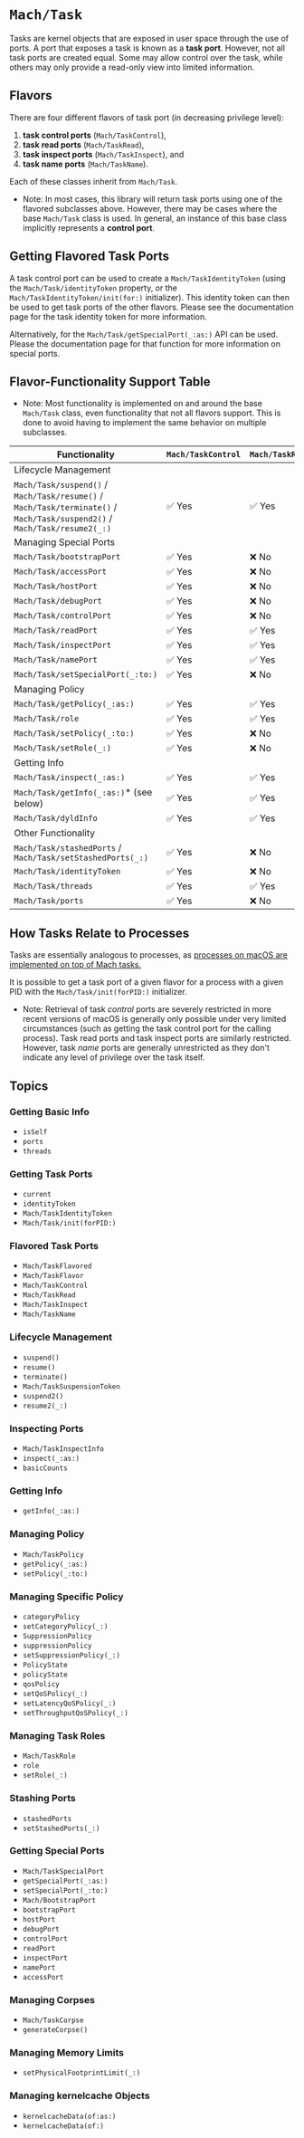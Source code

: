 # ``Mach/Task``

Tasks are kernel objects that are exposed in user space through the use of ports. A port that exposes a task is known as a **task port**. However, not all task ports are created equal. Some may allow control over the task, while others may only provide a read-only view into limited information.

## Flavors

There are four different flavors of task port (in decreasing privilege level):

1. **task control ports** (``Mach/TaskControl``),
2. **task read ports** (``Mach/TaskRead``),
3. **task inspect ports** (``Mach/TaskInspect``), and
4. **task name ports** (``Mach/TaskName``).


Each of these classes inherit from ``Mach/Task``.

- Note: In most cases, this library will return task ports using one of the flavored subclasses above. However, there may be cases where the base ``Mach/Task`` class is used. In general, an instance of this base class implicitly represents a **control port**.

## Getting Flavored Task Ports

A task control port can be used to create a ``Mach/TaskIdentityToken`` (using the ``Mach/Task/identityToken`` property, or the ``Mach/TaskIdentityToken/init(for:)`` initializer). This identity token can then be used to get task ports of the other flavors. Please see the documentation page for the task identity token for more information.

Alternatively, for the ``Mach/Task/getSpecialPort(_:as:)`` API can be used. Please the documentation page for that function for more information on special ports.


## Flavor-Functionality Support Table
- Note: Most functionality is implemented on and around the base ``Mach/Task`` class, even functionality that not all flavors support. This is done to avoid having to implement the same behavior on multiple subclasses.

| Functionality | ``Mach/TaskControl`` | ``Mach/TaskRead`` | ``Mach/TaskInspect`` | ``Mach/TaskName``|
| --- | --- | --- | --- | --- |
| Lifecycle Management     |||||
|  ``Mach/Task/suspend()`` / ``Mach/Task/resume()`` / ``Mach/Task/terminate()`` / ``Mach/Task/suspend2()`` / ``Mach/Task/resume2(_:)``  | ✅ Yes | ✅ Yes | ❌ No | ❌ No |
| Managing Special Ports       |||||
| ``Mach/Task/bootstrapPort`` | ✅ Yes | ❌ No | ❌ No | ❌ No |
| ``Mach/Task/accessPort`` | ✅ Yes | ❌ No | ❌ No | ❌ No |
| ``Mach/Task/hostPort`` | ✅ Yes | ❌ No | ❌ No | ❌ No |
| ``Mach/Task/debugPort`` | ✅ Yes | ❌ No | ❌ No | ❌ No |
| ``Mach/Task/controlPort`` | ✅ Yes | ❌ No | ❌ No | ❌ No |
| ``Mach/Task/readPort`` | ✅ Yes | ✅ Yes | ❌ No | ❌ No |
| ``Mach/Task/inspectPort`` | ✅ Yes | ✅ Yes | ✅ Yes | ❌ No |
| ``Mach/Task/namePort`` | ✅ Yes | ✅ Yes | ✅ Yes | ✅ Yes |
| ``Mach/Task/setSpecialPort(_:to:)`` | ✅ Yes | ❌ No | ❌ No | ❌ No |
| Managing Policy      |||||
| ``Mach/Task/getPolicy(_:as:)`` | ✅ Yes | ✅ Yes | ✅ Yes | ❌ No |
| ``Mach/Task/role`` | ✅ Yes | ✅ Yes | ✅ Yes | ❌ No |
| ``Mach/Task/setPolicy(_:to:)`` | ✅ Yes |  ❌ No | ❌ No | ❌ No |
| ``Mach/Task/setRole(_:)`` | ✅ Yes |  ❌ No | ❌ No | ❌ No |
| Getting Info      |||||
| ``Mach/Task/inspect(_:as:)`` | ✅ Yes | ✅ Yes | ✅ Yes | ❌ No |
| ``Mach/Task/getInfo(_:as:)``* (see below) | ✅ Yes | ✅ Yes | ✅ Yes | ✅ Yes |
| ``Mach/Task/dyldInfo`` | ✅ Yes | ✅ Yes | ❌ No | ❌ No |
| Other Functionality      |||||
| ``Mach/Task/stashedPorts`` / ``Mach/Task/setStashedPorts(_:)`` | ✅ Yes | ❌ No | ❌ No | ❌ No |
| ``Mach/Task/identityToken`` | ✅ Yes | ❌ No | ❌ No | ❌ No |
| ``Mach/Task/threads`` | ✅ Yes | ✅ Yes  | ✅ Yes  | ❌ No |
| ``Mach/Task/ports`` | ✅ Yes | ❌ No | ❌ No | ❌ No |


## How Tasks Relate to Processes

Tasks are essentially analogous to processes, as [processes on macOS are implemented on top of Mach tasks.](https://developer.apple.com/library/archive/documentation/Darwin/Conceptual/KernelProgramming/Mach/Mach.html#:~:text=OS%20X%20processes%20and%20POSIX%20threads%20(pthreads)%20are%20implemented%20on%20top%20of%20Mach%20tasks%20and%20threads,%20respectively.)

It is possible to get a task port of a given flavor for a process with a given PID with the ``Mach/Task/init(forPID:)`` initializer.

- Note: Retrieval of task _control_ ports are severely restricted in more recent versions of macOS is generally only possible under very limited circumstances (such as getting the task control port for the calling process). Task read ports and task inspect ports are similarly restricted. However, task _name_ ports are generally unrestricted as they don't indicate any level of privilege over the task itself.

## Topics

### Getting Basic Info

- ``isSelf``
- ``ports``
- ``threads``

### Getting Task Ports

- ``current``
- ``identityToken``
- ``Mach/TaskIdentityToken``
- ``Mach/Task/init(forPID:)``

### Flavored Task Ports

- ``Mach/TaskFlavored``
- ``Mach/TaskFlavor``
- ``Mach/TaskControl``
- ``Mach/TaskRead``
- ``Mach/TaskInspect``
- ``Mach/TaskName``

### Lifecycle Management

- ``suspend()``
- ``resume()``
- ``terminate()``
- ``Mach/TaskSuspensionToken``
- ``suspend2()``
- ``resume2(_:)``

### Inspecting Ports

- ``Mach/TaskInspectInfo``
- ``inspect(_:as:)``
- ``basicCounts``

### Getting Info

- ``getInfo(_:as:)``

### Managing Policy

- ``Mach/TaskPolicy``
- ``getPolicy(_:as:)``
- ``setPolicy(_:to:)``

### Managing Specific Policy

- ``categoryPolicy``
- ``setCategoryPolicy(_:)``
- ``SuppressionPolicy``
- ``suppressionPolicy``
- ``setSuppressionPolicy(_:)``
- ``PolicyState``
- ``policyState``
- ``qosPolicy``
- ``setQoSPolicy(_:)``
- ``setLatencyQoSPolicy(_:)``
- ``setThroughputQoSPolicy(_:)``

### Managing Task Roles

- ``Mach/TaskRole``
- ``role``
- ``setRole(_:)``

### Stashing Ports

- ``stashedPorts``
- ``setStashedPorts(_:)``

### Getting Special Ports

- ``Mach/TaskSpecialPort``
- ``getSpecialPort(_:as:)``
- ``setSpecialPort(_:to:)``
- ``Mach/BootstrapPort``
- ``bootstrapPort``
- ``hostPort``
- ``debugPort``
- ``controlPort``
- ``readPort``
- ``inspectPort``
- ``namePort``
- ``accessPort``

### Managing Corpses

- ``Mach/TaskCorpse``
- ``generateCorpse()``

### Managing Memory Limits

- ``setPhysicalFootprintLimit(_:)``

### Managing kernelcache Objects

- ``kernelcacheData(of:as:)``
- ``kernelcacheData(of:)``